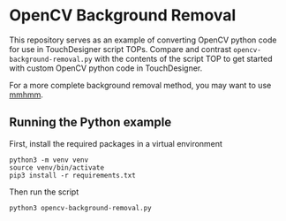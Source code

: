 # OpenCV Background Removal

This repository serves as an example of converting OpenCV python code for use in TouchDesigner script TOPs. Compare and contrast `opencv-background-removal.py` with the contents of the script TOP to get started with custom OpenCV python code in TouchDesigner.

For a more complete background removal method, you may want to use [mmhmm](mmhmm.app/download).

## Running the Python example

First, install the required packages in a virtual environment

```
python3 -m venv venv
source venv/bin/activate
pip3 install -r requirements.txt
```

Then run the script

```
python3 opencv-background-removal.py
```
